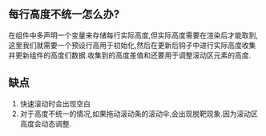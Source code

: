 ## 每行高度不统一怎么办?
在组件中多声明一个变量来存储每行实际高度,但实际高度需要在渲染后才能取到,这里我们就需要一个预设行高用于初始化,然后在更新后钩子中进行实际高度收集并更新组件的高度们数据.收集到的高度差值和还要用于调整滚动区元素的高度.

## 缺点
1. 快速滚动时会出现空白
2. 对于高度不统一的情况,如果拖动滚动条的滚动伞,会出现脱靶现象.因为滚动区高度会动态调整.